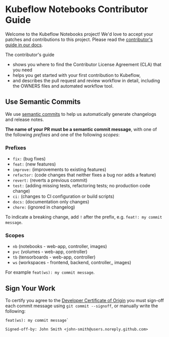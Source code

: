 # Kubeflow Notebooks Contributor Guide

Welcome to the Kubeflow Notebooks project! We'd love to accept your patches and 
contributions to this project. Please read the 
[contributor's guide in our docs](https://www.kubeflow.org/docs/about/contributing/).

The contributor's guide

* shows you where to find the Contributor License Agreement (CLA) that you need 
* helps you get started with your first contribution to Kubeflow,
* and describes the pull request and review workflow in detail, including the
  OWNERS files and automated workflow tool.

## Use Semantic Commits

We use [semantic commits](https://www.conventionalcommits.org/en/v1.0.0/) to help us automatically generate changelogs and release notes.

__The name of your PR must be a semantic commit message__, with one of the following _prefixes_ and one of the following _scopes_:
### Prefixes

- `fix:` (bug fixes)
- `feat:` (new features)
- `improve:` (improvements to existing features)
- `refactor:` (code changes that neither fixes a bug nor adds a feature)
- `revert:` (reverts a previous commit)
- `test:` (adding missing tests, refactoring tests; no production code change)
- `ci:` (changes to CI configuration or build scripts)
- `docs:` (documentation only changes)
- `chore:` (ignored in changelog)

To indicate a breaking change, add `!` after the prefix, e.g. `feat!: my commit message`.

### Scopes

- `nb` (notebooks - web-app, controller, images)
- `pvc` (volumes - web-app, controller)
- `tb` (tensorboards - web-app, controller)
- `ws` (workspaces - frontend, backend, controller,, images)

For example `feat(ws): my commit message`.

## Sign Your Work

To certify you agree to the [Developer Certificate of Origin](https://developercertificate.org/) you must sign-off each commit message using `git commit --signoff`, or manually write the following:
```text
feat(ws): my commit message`

Signed-off-by: John Smith <john-smith@users.noreply.github.com>
```